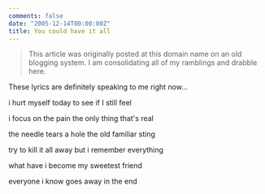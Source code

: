 ```yaml
---
comments: false
date: "2005-12-14T00:00:00Z"
title: You could have it all
---
```


> This article was originally posted at this domain name on an old blogging system.  I am consolidating all of my ramblings and drabble here.

These lyrics are definitely speaking to me right now...

i hurt myself today to see if I still feel

i focus on the pain the only thing that's real

the needle tears a hole the old familiar sting

try to kill it all away but i remember everything

what have i become my sweetest friend

everyone i know goes away in the end
